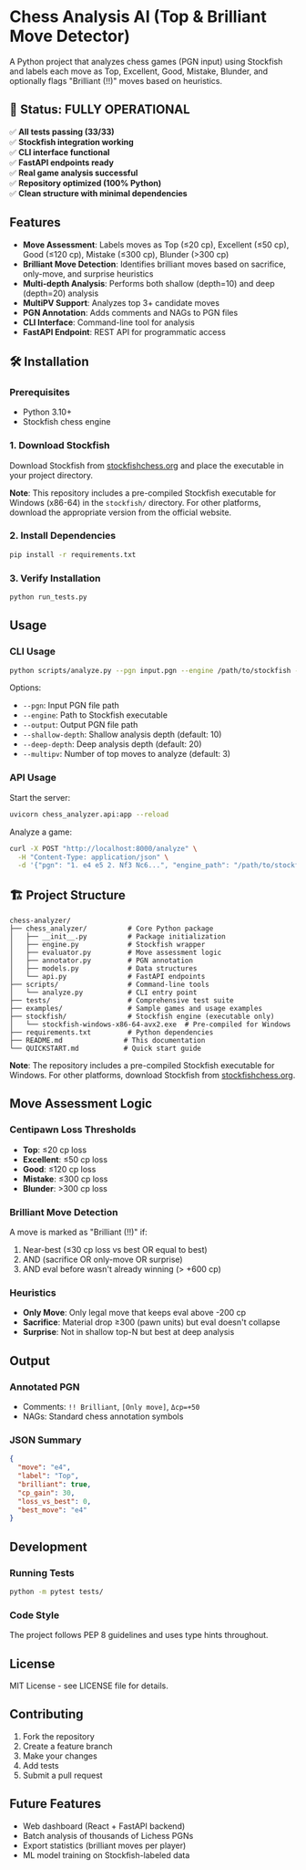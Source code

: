 # Chess Analysis AI (Top & Brilliant Move Detector)

A Python project that analyzes chess games (PGN input) using Stockfish and labels each move as Top, Excellent, Good, Mistake, Blunder, and optionally flags "Brilliant (!!)" moves based on heuristics.

## 🚀 **Status: FULLY OPERATIONAL**

✅ **All tests passing (33/33)**  
✅ **Stockfish integration working**  
✅ **CLI interface functional**  
✅ **FastAPI endpoints ready**  
✅ **Real game analysis successful**  
✅ **Repository optimized (100% Python)**  
✅ **Clean structure with minimal dependencies**

## Features

- **Move Assessment**: Labels moves as Top (≤20 cp), Excellent (≤50 cp), Good (≤120 cp), Mistake (≤300 cp), Blunder (>300 cp)
- **Brilliant Move Detection**: Identifies brilliant moves based on sacrifice, only-move, and surprise heuristics
- **Multi-depth Analysis**: Performs both shallow (depth=10) and deep (depth=20) analysis
- **MultiPV Support**: Analyzes top 3+ candidate moves
- **PGN Annotation**: Adds comments and NAGs to PGN files
- **CLI Interface**: Command-line tool for analysis
- **FastAPI Endpoint**: REST API for programmatic access

## 🛠️ Installation

### Prerequisites
- Python 3.10+
- Stockfish chess engine

### 1. Download Stockfish
Download Stockfish from [stockfishchess.org](https://stockfishchess.org/download/) and place the executable in your project directory.

**Note**: This repository includes a pre-compiled Stockfish executable for Windows (x86-64) in the `stockfish/` directory. For other platforms, download the appropriate version from the official website.

### 2. Install Dependencies
```bash
pip install -r requirements.txt
```

### 3. Verify Installation
```bash
python run_tests.py
```

## Usage

### CLI Usage

```bash
python scripts/analyze.py --pgn input.pgn --engine /path/to/stockfish --output analyzed.pgn
```

Options:
- `--pgn`: Input PGN file path
- `--engine`: Path to Stockfish executable
- `--output`: Output PGN file path
- `--shallow-depth`: Shallow analysis depth (default: 10)
- `--deep-depth`: Deep analysis depth (default: 20)
- `--multipv`: Number of top moves to analyze (default: 3)

### API Usage

Start the server:
```bash
uvicorn chess_analyzer.api:app --reload
```

Analyze a game:
```bash
curl -X POST "http://localhost:8000/analyze" \
  -H "Content-Type: application/json" \
  -d '{"pgn": "1. e4 e5 2. Nf3 Nc6...", "engine_path": "/path/to/stockfish"}'
```

## 🏗️ Project Structure

```
chess-analyzer/
├── chess_analyzer/          # Core Python package
│   ├── __init__.py          # Package initialization
│   ├── engine.py            # Stockfish wrapper
│   ├── evaluator.py         # Move assessment logic
│   ├── annotator.py         # PGN annotation
│   ├── models.py            # Data structures
│   └── api.py               # FastAPI endpoints
├── scripts/                 # Command-line tools
│   └── analyze.py           # CLI entry point
├── tests/                   # Comprehensive test suite
├── examples/                # Sample games and usage examples
├── stockfish/               # Stockfish engine (executable only)
│   └── stockfish-windows-x86-64-avx2.exe  # Pre-compiled for Windows
├── requirements.txt         # Python dependencies
├── README.md               # This documentation
└── QUICKSTART.md           # Quick start guide
```

**Note**: The repository includes a pre-compiled Stockfish executable for Windows. For other platforms, download Stockfish from [stockfishchess.org](https://stockfishchess.org/download/).

## Move Assessment Logic

### Centipawn Loss Thresholds
- **Top**: ≤20 cp loss
- **Excellent**: ≤50 cp loss
- **Good**: ≤120 cp loss
- **Mistake**: ≤300 cp loss
- **Blunder**: >300 cp loss

### Brilliant Move Detection
A move is marked as "Brilliant (!!)" if:
1. Near-best (≤30 cp loss vs best OR equal to best)
2. AND (sacrifice OR only-move OR surprise)
3. AND eval before wasn't already winning (> +600 cp)

### Heuristics
- **Only Move**: Only legal move that keeps eval above -200 cp
- **Sacrifice**: Material drop ≥300 (pawn units) but eval doesn't collapse
- **Surprise**: Not in shallow top-N but best at deep analysis

## Output

### Annotated PGN
- Comments: `!! Brilliant`, `[Only move]`, `Δcp=+50`
- NAGs: Standard chess annotation symbols

### JSON Summary
```json
{
  "move": "e4",
  "label": "Top",
  "brilliant": true,
  "cp_gain": 30,
  "loss_vs_best": 0,
  "best_move": "e4"
}
```

## Development

### Running Tests
```bash
python -m pytest tests/
```

### Code Style
The project follows PEP 8 guidelines and uses type hints throughout.

## License

MIT License - see LICENSE file for details.

## Contributing

1. Fork the repository
2. Create a feature branch
3. Make your changes
4. Add tests
5. Submit a pull request

## Future Features

- Web dashboard (React + FastAPI backend)
- Batch analysis of thousands of Lichess PGNs
- Export statistics (brilliant moves per player)
- ML model training on Stockfish-labeled data

